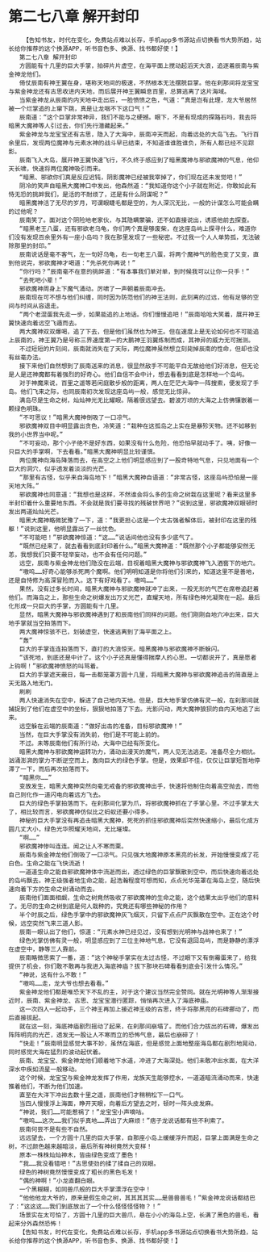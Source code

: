 # 第二七八章 解开封印
        【告知书友，时代在变化，免费站点难以长存，手机app多书源站点切换看书大势所趋，站长给你推荐的这个换源APP，听书音色多、换源、找书都好使！】
       第二七八章 解开封印
       方圆能有十几里的巨大手掌，拍碎片片虚空，在海平面上搅动起滔天大浪，追逐着辰南与紫金神龙他们。
       倚仗辰南有神王翼在身，堪称天地间的极速，不然根本无法摆脱巨掌。他在刹那间将龙宝宝与紫金神龙还有古思收进内天地，而后展开神王翼瞬息百里，总算逃离了这片海域。
       当紫金神龙从辰南的内天地中走出后，一脸愤愤之色，气道：“真是岂有此理，龙大爷居然被一个烂掌追的上窜下跳，真是让龙咽不下这口气！”
       辰南道：“这个巨掌非常神异，我们不能与之硬撼。眼下，不是有现成的探路石吗，我去将暗黑大魔神等人引过去，你们先行潜藏起来。”
       紫金神龙与龙宝宝还有古思，隐入了大海中，辰南冲天而起，向着远处的大岛飞去。飞行百余里后，发现两位魔神与元素水神的战斗早已结束，不知道谁谁胜谁负，所有人都已经不见踪影。
       辰南飞入大岛，展开神王翼快速飞行，不久终于感应到了暗黑魔神与邪欲魔神的气息，他仰天长啸，快速将两位魔神吸引而来。
       “暗黑、邪欲你们真是反应迟钝，阴影魔神已经被我宰掉了，你们现在还未发觉吧！”
       阴冷的笑声自暗黑大魔神口中发出，他森然道：“我知道你这个小子就在附近，你敢如此有恃无恐的挑衅我们，是活的不耐烦了，还是有什么阴谋呢？”
       暗黑魔神活了无尽的岁月，可谓眼睫毛都是空的，为人深沉无比，一般的计谋怎么可能会瞒的过他呢？
       辰南笑了。面对这个阴险地老家伙，与其隐瞒蒙骗，还不如直接说出，诱惑他前去探查。
       “暗黑老王八蛋，还有邪欲老乌龟，你们两个真是够废柴，在这座岛屿上探寻什么，难道你们没有发现百余里外有一座小岛吗？我在那里发现了一些秘密。不过我一个人人单势孤，无法破除那里的封印。”
       辰南说话是毫不客气，左一句好乌龟，右一句老王八蛋，将两个魔神气的脸色变了又变，直到他说完，邪欲魔神才喝道：“先杀死你再说！”
       “你行吗？”辰南毫不在意的挑衅道：“有本事我们单对单，到时候我可以让你一只手！”
       “去死吧小辈！”
       邪欲魔神周身上下魔气涌动。厉啸了一声朝着辰南冲去。
       辰南现在可不想与他们纠缠，同时因为防范他们的神王法则，此刻离的过远，他有足够的空间与时间从容退走。
       “两个老混蛋我先走一步，如果能追的上地话。你们慢慢追吧！”辰南哈哈大笑着，展开神王翼快速向着远空飞遁而去。
       两大魔神双双爆喝，追了下去，但是他们虽然也为神王。但在速度上是无论如何也不可能追上辰南的，神王翼乃是号称三界速度第一的大鹏神王羽翼炼制而成，其神异的威力无可揣测。
       不过短短的片刻间，辰南就消失在了天际，两位魔神虽然想立刻毙掉辰南的性命，但却也没有丝毫办法。
       接下来他们自然想到了辰南送来的消息，很显然敌手不可能平白无故给他们好消息，但无论是人是还神魔都有着强烈的好奇心。他们自信不会中计，想去看看到底是怎样地一个岛屿。
       对于神魔来说，百里之遥等若闲庭散步般的距离，两人在茫茫大海中一阵搜索，便发现了手岛。他们飞来之际，也同辰南初次发现这座岛屿一般，感觉无比惊异。
       满岛尽是生命之树，灿灿神光无比耀眼。隔着很远望去。碧波万顷的大海之上仿佛镶嵌着一颗绿色明珠。
       “不可思议！”暗黑大魔神倒吸了一口凉气。
       邪欲魔神双目中明显露出贪色，冷笑道：“栽种在这孤岛之上实在是暴殄天物。还不如移到我的小世界当中呢。”
       “不可妄动，那个小子绝不是好东西，如果没有什么危险，他恐怕早就动手了。咦，好像一只巨大的手掌啊，下去看看。”暗黑大魔神明显比较谨慎。
       两位魔神向海岛降落而去，在高空之上他们明显感应到了一股奇特地气息，只见地面有一个巨大的洞穴，似乎透发着淡淡的光芒。
       “那里有古怪，似乎来自海岛地下！”暗黑大魔神自语道：“非常古怪，这座岛屿恐怕是一座天地大阵。”
       邪欲魔神也同意道：“我想也是这样，不然谁会将么多的生命之树栽在这里呢？看来这里多半封印着什么重要地东西。不会就是我们要寻找的残破世界吧？”说到这里，邪欲魔神双眼顿时发出两道灿灿光芒。
       暗黑大魔神略微犹豫了一下，道：“我更担心这是一个太古强者解体后，被封印在这里的残躯！”说到这里，他明显露出了一丝忧色。
       “不可能吧！”邪欲魔神惊道：“这……”说话间他也没有多少底气了。
       “既然已经来了，就去看看到底封印着什么。”暗黑大魔神道：“既然那个小子都能够安然无恙，我想我们只要不轻举妄动，也不会有任何问题。”
       远空，辰南与紫金神龙他们隐没在云端，目视着暗黑大魔神与邪欲魔神飞入酒窖下的地穴。
       “嗷呜……好奇心能够杀死两个魔啊。他们明明知道是你将他们引来的，知道这里不是善地，还是自恃修为高深冒险而入。这下有好戏看了。嗷呜……”
       果然，没有过多长时间，暗黑大魔神与邪欲魔神就冲了出来，一股无形的气芒在席卷追赶着他们。而海岛之上，那些生命之树爆发出万丈光芒，直耀天地，所有绿色神光凝聚在一起。最后化形成一只巨大的手掌，方圆能有十几里。
       显然，暗黑大魔神与邪欲魔神遇到了和辰南他们同样的问题。他们刚刚自地穴冲出来，巨大地手掌就当空拍落而下。
       两大魔神惊骇不已，划破虚空，快速逃离到了海平面之上。
       “轰”
       巨大的手掌连连拍落而下，直打的大浪惊天。暗黑魔神与邪欲魔神不断躲闪。
       “该死地，到底还是中计了。这个小子还真是懂得揣摩人的心思。一切都说开了，真是愿者上钩啊！”邪欲魔神愤怒的叫骂着。
       巨大的手掌遮天蔽日，每一击都笼罩方圆十几里，将暗黑大魔神与邪欲魔神追击的简直是上天无路入地无门。
       刷刷
       两人快速消失在空中，躲进了自己地内天地。但是，巨大地手掌仿佛有灵一般，在刹那间就捕捉到了他们在虚空中的坐标，狠狠地拍落了下去。光影闪动，两大魔神狼狈的自内天地逃了出来。
       远空躲在云端的辰南道：“做好出击的准备，目标邪欲魔神！”
       当然，在巨大手掌没有消失前，他们是不可能上前的。
       不过。未等辰南他们有所行动，大海中已经有所变化。
       暗黑大魔神与邪欲魔神运转功力，涌动出漫天的魔气，两人见无法逃走。准备尽全力相抗。汹涌澎湃的掌力不断逆空而上，轰向巨大的绿色手掌。但是，效果却不佳，仅仅让巨掌短暂地停滞了一下，而后再次拍落而下。
       “暗黑你……”
       变故发生，暗黑大魔神突然向毫无戒备的邪欲魔神出手，快速将他制住向着高空抛去，而他自己则化作一道闪电向着远方飞去。
       巨大的绿色手掌拍落而下。在刹那间化掌为爪，将邪欲魔神抓在了手掌心里。不过手掌太大了，相比较而言，邪欲魔神仿似比之蚂蚁还要小得多。
       神秘的巨大手掌没有再追击暗黑大魔神，死死的抓住邪欲魔神后突然快速缩小，最后化成方圆几丈大小，绿色光华照耀天地间，无比璀璨。
       “啊……”
       邪欲魔神惨叫连连。闻之让人不寒而栗。
       辰南与紫金神龙他们倒吸了一口凉气。只见强大地魔神原本黑亮的长发，开始慢慢变成了花白色。生命之能在飞快流逝！
       一道道生命之能自邪欲魔神体中流逝而出，透过绿色的巨掌飘散到空中，而后快速向着远处的岛屿飘去。神王级强者地生命之能，起浩瀚程度可想而知，点点光华笼罩在海岛上空，随后快速向着下方的生命之树涌动而去。
       辰南他们面面相觑，生命之树竟然吸收了邪欲魔神的生命之能，这个结果太出乎他们的意料了。无尽的生命之树到底是何人栽种的，究竟还有哪些神秘的作用？
       半个时辰之后，绿色手掌中的邪欲魔神灰飞烟灭，只留下点点尸灰飘散在空中。正在这个时候，远空突然飞来三道人影。
       辰南一眼认出了他们，惊道：“元素水神已经见过，没有想到光明神与战神也来了！”
       绿色光掌仿佛有灵一般，明显感应到了三位主神地气息，它没有退回岛屿，而是静静的漂浮在虚空中，静等三人靠前。
       辰南略微思索了一番，道：“这个神秘手掌实在太过古怪，不过眼下又有倒霉蛋来了，给我提供了机会，你们敢不敢再与我进入海底神庙？拔下那块石碑看看到底会引发什么情况。”
       “神说，这有什么不敢！”
       “嗷呜……走，龙大爷也想去看看。”
       紫金神龙他们都是唯恐天下不乱的主，对于这个建议当然完全赞同。就在光明神等人渐渐接近时，辰南、紫金神龙、古思、龙宝宝潜行匿踪，悄悄再次进入了海底神庙。
       这一次四人一起动手，三个神王再加上接近神王级的古思，终于将那黑亮的石碑挪动了，而后直接拔起。
       就在这一刻，海底神庙剧烈摇动了起来，在刹那间崩塌了。而他们合力拔出的石碑，爆发出阵阵明亮的光芒，透发无一股让人不寒而立的恐怖气息，最后也崩碎了！
       “快走！”辰南明显感觉大事不妙，虽然在海底，但是感觉上面地整座海岛都在剧烈地晃动，同时感觉大海在猛烈的波动起伏着。
       辰南、龙宝宝、紫金神龙他们顺着地下水道，冲进了大海深处。他们未敢冲出水面，在大洋深水中疾如流星一般移动。
       这个时候，龙宝宝与紫金神龙发挥了作用，龙族天生能够控水，一道道暗流涌动而来，快速推着他们，不断为他们加速。
       直至在大洋下冲出去数十里之遥，辰南他们才稍稍松下一口气。
       当四人慢慢浮上海面，睁开天眼，向着后方望去之时，顿时一阵头皮发麻。
       “神说，我们……可能惹祸了！”龙宝宝小声嘀咕。
       “嗷呜……这次……我们似乎真地……弄出了大麻烦！”痞子龙说话都有些不利索了。
       辰南何尝不是有些不自然。
       远远望去，一个方圆十几里的巨大手掌，自那座小岛上缓缓浮升而起，巨掌上面满是生命之树，不过颜色越来越暗淡，最后所有神树竟然大变样！
       原本一株株灿灿神木，皆由绿色变成了墨色！
       “我……我没看错吧！”古思使劲的揉了揉自己的双眼。
       绿色的神树竟然慢慢变成了粗长的黑色毛发！
       “偶的神啊！”小龙直翻白眼。
       一个黑糊糊，如同兽爪般的巨大手掌漂浮在空中！
       “他他他龙大爷的，原来是假生命之树，其其其其实……是兽兽兽毛！”紫金神龙说话都结巴了：“这这这……我们到底放出了一个什么怪怪怪怪物？！”
       场景实在太可怕了，方圆十几里的巨大兽爪，悬在小小的海岛上空，长满了黑色的兽毛，看起来分外森然恐怖！
       【告知书友，时代在变化，免费站点难以长存，手机app多书源站点切换看书大势所趋，站长给你推荐的这个换源APP，听书音色多、换源、找书都好使！】